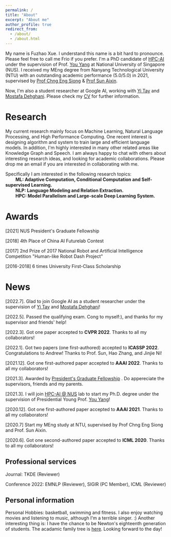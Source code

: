 ```yaml
---
permalink: /
title: "About"
excerpt: "About me"
author_profile: true
redirect_from: 
  - /about/
  - /about.html
---
```


My name is Fuzhao Xue. I understand this name is a bit hard to pronounce. Please feel free to call me Frio if you prefer. I'm a PhD candidate of [HPC-AI](https://ai.comp.nus.edu.sg/) under the supervision of Prof. [You Yang](https://www.comp.nus.edu.sg/~youy/) at National University of Singapore (NUS). I received my MEng degree from Nanyang Technological University (NTU) with an outstanding academic performance (5.0/5.0) in 2021, supervised by [Prof Chng Eng Siong](https://www3.ntu.edu.sg/home/aseschng/default.html/) & [Prof Sun Aixin](https://personal.ntu.edu.sg/axsun/). 

Now, I'm also a student researcher at Google AI, working with [Yi Tay](https://vanzytay.github.io/) and [Mostafa Dehghani](https://mostafadehghani.com/). Please check my [CV](/cv.pdf) for further information. 



Research
======
My current research mainly focus on Machine Learning, Natural Language Processing, and High Performance Computing. One recent interest is designing algorithm and system to train large and efficient language models. In addition, I'm highly interested in many other related areas like Knowledge Graph and Speech. I am always happy to chat with others about interesting research ideas, and looking for academic collaborations. Please drop me an email if you are interested in collaborating with me.  

Specifically I am interested in the following research topics:  
&nbsp;&nbsp;&nbsp;&nbsp;&nbsp;&nbsp;&nbsp;&nbsp;**ML: Adaptive Computation, Conditional Computation and Self-supervised Learning.**   
&nbsp;&nbsp;&nbsp;&nbsp;&nbsp;&nbsp;&nbsp;&nbsp;**NLP: Language Modeling and Relation Extraction.**  
&nbsp;&nbsp;&nbsp;&nbsp;&nbsp;&nbsp;&nbsp;&nbsp;**HPC: Model Parallelism and Large-scale Deep Learning System.**  




Awards
======
\[2021] NUS President's Graduate Fellowship

\[2018] 4th Place of China AI Futurelab Contest

\[2017] 2nd Prize of 2017 National Robot and Artificial Intelligence Competition "Human-like Robot Dash Project"

\[2016-2018] 6 times University First-Class Scholarship 

News
======
\[2022.7]. Glad to join Google AI as a student researcher under the supervision of [Yi Tay](https://vanzytay.github.io/) and [Mostafa Dehghani](https://mostafadehghani.com/)!

\[2022.5]. Passed the qualifying exam. Cong to myself:), and thanks for my supervisor and friends' help! 

\[2022.3]. Got one paper accepted to **CVPR 2022**. Thanks to all my collaborators!

\[2022.1]. Got two papers (one first-authored) accepted to **ICASSP 2022**. Congratulations to Andrew! Thanks to Prof. Sun, Hao Zhang, and Jinjie Ni!

\[2021.12]. Got one first-authored paper accepted to **AAAI 2022**. Thanks to all my collaborators!

\[2021.3]. Awarded by [President's Graduate Fellowship](https://www.nus.edu.sg/registrar/prospective-students/graduate/scholarship/president-s-graduate-fellowship-(pgf)) . Do appereciate the supervisors, friends and my parents. 

\[2021.3]. I will join [HPC-AI @ NUS](https://ai.comp.nus.edu.sg/) lab to start my Ph.D. degree under the supervision of Presidential Young Prof. [You Yang](https://www.comp.nus.edu.sg/~youy/)!

\[2020.12]. Got one first-authored paper accepted to **AAAI 2021**. Thanks to all my collaborators!

\[2020.7] Start my MEng study at NTU, supervised by Prof Chng Eng Siong and Prof. Sun Aixin.  

\[2020.6]. Got one second-authored paper accepted to **ICML 2020**. Thanks to all my collaborators!

Professional services
------
Journal: TKDE (Reviewer)

Conference 2022: EMNLP (Reviewer), SIGIR (PC Member), ICML (Reviewer)

Personal information
------
Personal Hobbies: basketball, swimming and fitness. I also enjoy watching movies and listening to music, although I'm a terrible singer. :)
Another interesting thing is: I have the chance to be Newton's eighteenth generation of students. The acadamic family tree is [here](/AcademicFamilyTree.pdf). Looking forward to the day!
